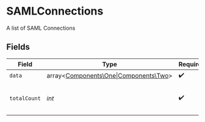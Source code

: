 # SAMLConnections

A list of SAML Connections


## Fields

| Field                                                                                    | Type                                                                                     | Required                                                                                 | Description                                                                              |
| ---------------------------------------------------------------------------------------- | ---------------------------------------------------------------------------------------- | ---------------------------------------------------------------------------------------- | ---------------------------------------------------------------------------------------- |
| `data`                                                                                   | array<[Components\One\|Components\Two](../../Models/Components/SchemasSAMLConnection.md)> | :heavy_check_mark:                                                                       | N/A                                                                                      |
| `totalCount`                                                                             | *int*                                                                                    | :heavy_check_mark:                                                                       | Total number of SAML Connections<br/>                                                    |
